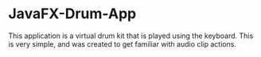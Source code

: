 # JavaFX-Drum-App
This application is a virtual drum kit that is played using the keyboard. This is very simple, and was created to get familiar with audio clip actions.
